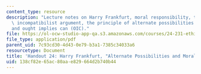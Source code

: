 ```yaml
---
content_type: resource
description: "Lecture notes on Harry Frankfurt, moral responsibility, the classic\
  \ incompatibilist argument, the principle of alternate possibilities (PAP),  \r\n\
  and ought implies can (OIC)."
file: https://ol-ocw-studio-app-qa.s3.amazonaws.com/courses/24-231-ethics-fall-2009/138cf82e65ac80aae829664d2b740b44_MIT24_231F09_lec25.pdf
file_type: application/pdf
parent_uid: 7c93cd30-4d43-0e79-b3a1-7385c34033a6
resourcetype: Document
title: 'Handout 24: Harry Frankfurt, "Alternate Possibilities and Moral  Responsibility"'
uid: 138cf82e-65ac-80aa-e829-664d2b740b44
---
```

